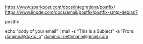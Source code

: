 https://www.sparkpost.com/docs/integrations/postfix/
https://www.linode.com/docs/email/postfix/postfix-smtp-debian7

postfix


echo "body of your email" | mail -s "This is a Subject" -a "From: dominic@doxic.io" dominic.ruettimann@gmail.com
